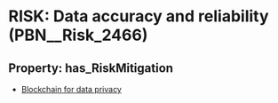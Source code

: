 # RISK: __Data accuracy and reliability__ (PBN__Risk_2466)

## Property: has_RiskMitigation

* [Blockchain for data privacy](PBN__Mitigation_153)

